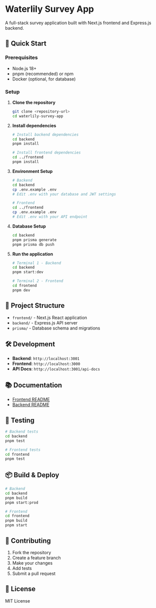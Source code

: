 # Waterlily Survey App

A full-stack survey application built with Next.js frontend and Express.js backend.

## 🚀 Quick Start

### Prerequisites

- Node.js 18+
- pnpm (recommended) or npm
- Docker (optional, for database)

### Setup

1. **Clone the repository**

   ```bash
   git clone <repository-url>
   cd waterlily-survey-app
   ```

2. **Install dependencies**

   ```bash
   # Install backend dependencies
   cd backend
   pnpm install

   # Install frontend dependencies
   cd ../frontend
   pnpm install
   ```

3. **Environment Setup**

   ```bash
   # Backend
   cd backend
   cp .env.example .env
   # Edit .env with your database and JWT settings

   # Frontend
   cd ../frontend
   cp .env.example .env
   # Edit .env with your API endpoint
   ```

4. **Database Setup**

   ```bash
   cd backend
   pnpm prisma generate
   pnpm prisma db push
   ```

5. **Run the application**

   ```bash
   # Terminal 1 - Backend
   cd backend
   pnpm start:dev

   # Terminal 2 - Frontend
   cd frontend
   pnpm dev
   ```

## 📁 Project Structure

- `frontend/` - Next.js React application
- `backend/` - Express.js API server
- `prisma/` - Database schema and migrations

## 🛠️ Development

- **Backend**: `http://localhost:3001`
- **Frontend**: `http://localhost:3000`
- **API Docs**: `http://localhost:3001/api-docs`

## 📚 Documentation

- [Frontend README](./frontend/README.md)
- [Backend README](./backend/README.md)

## 🧪 Testing

```bash
# Backend tests
cd backend
pnpm test

# Frontend tests
cd frontend
pnpm test
```

## 📦 Build & Deploy

```bash
# Backend
cd backend
pnpm build
pnpm start:prod

# Frontend
cd frontend
pnpm build
pnpm start
```

## 🤝 Contributing

1. Fork the repository
2. Create a feature branch
3. Make your changes
4. Add tests
5. Submit a pull request

## 📄 License

MIT License
